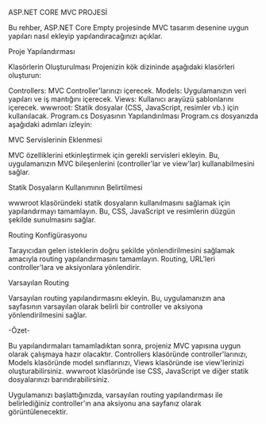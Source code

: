 ASP.NET CORE MVC PROJESİ

Bu rehber, ASP.NET Core Empty projesinde MVC tasarım desenine uygun yapıları nasıl ekleyip yapılandıracağınızı açıklar.

Proje Yapılandırması

Klasörlerin Oluşturulması
Projenizin kök dizininde aşağıdaki klasörleri oluşturun:

Controllers: MVC Controller'larınızı içerecek.
Models: Uygulamanızın veri yapıları ve iş mantığını içerecek.
Views: Kullanıcı arayüzü şablonlarını içerecek.
wwwroot: Statik dosyalar (CSS, JavaScript, resimler vb.) için kullanılacak.
Program.cs Dosyasının Yapılandırılması
Program.cs dosyanızda aşağıdaki adımları izleyin:

MVC Servislerinin Eklenmesi

MVC özelliklerini etkinleştirmek için gerekli servisleri ekleyin. Bu, uygulamanızın MVC bileşenlerini (controller'lar ve view'lar) kullanabilmesini sağlar.

Statik Dosyaların Kullanımının Belirtilmesi

wwwroot klasöründeki statik dosyaların kullanılmasını sağlamak için yapılandırmayı tamamlayın. Bu, CSS, JavaScript ve resimlerin düzgün şekilde sunulmasını sağlar.

Routing Konfigürasyonu

Tarayıcıdan gelen isteklerin doğru şekilde yönlendirilmesini sağlamak amacıyla routing yapılandırmasını tamamlayın. Routing, URL'leri controller'lara ve aksiyonlara yönlendirir.

Varsayılan Routing

Varsayılan routing yapılandırmasını ekleyin. Bu, uygulamanızın ana sayfasının varsayılan olarak belirli bir controller ve aksiyona yönlendirilmesini sağlar.

-Özet-

Bu yapılandırmaları tamamladıktan sonra, projeniz MVC yapısına uygun olarak çalışmaya hazır olacaktır. Controllers klasöründe controller'larınızı, Models klasöründe model sınıflarınızı, Views klasöründe ise view'lerinizi oluşturabilirsiniz. wwwroot klasöründe ise CSS, JavaScript ve diğer statik dosyalarınızı barındırabilirsiniz.

Uygulamanızı başlattığınızda, varsayılan routing yapılandırması ile belirlediğiniz controller'ın ana aksiyonu ana sayfanız olarak görüntülenecektir.

